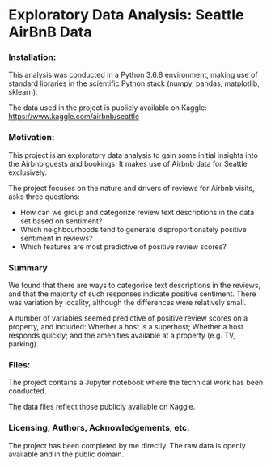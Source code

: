 # Exploratory Data Analysis: Seattle AirBnB Data

### Installation:

This analysis was conducted in a Python 3.6.8 environment, making use of standard libraries in the scientific Python stack (numpy, pandas, matplotlib, sklearn). 

The data used in the project is publicly available on Kaggle: https://www.kaggle.com/airbnb/seattle

### Motivation:
This project is an exploratory data analysis to gain some initial insights into the Airbnb guests and bookings. It makes use of Airbnb data for Seattle exclusively.

The project focuses on the nature and drivers of reviews for Airbnb visits, asks three questions:
- How can we group and categorize review text descriptions in the data set based on sentiment?
- Which neighbourhoods tend to generate disproportionately positive sentiment in reviews?
- Which features are most predictive of positive review scores?

### Summary
We found that there are ways to categorise text descriptions in the reviews, and that the majority of such responses indicate positive sentiment. There was variation by locality, although the differences were relatively small. 

A number of variables seemed predictive of positive review scores on a property, and included: Whether a host is a superhost; Whether a host responds quickly; and the amenities available at a property (e.g. TV, parking).

### Files:
The project contains a Jupyter notebook where the technical work has been conducted. 

The data files reflect those publicly available on Kaggle. 

### Licensing, Authors, Acknowledgements, etc.
The project has been completed by me directly. The raw data is openly available and in the public domain.
